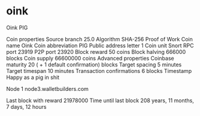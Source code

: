 # oink
Oink
PIG

Coin properties
Source branch
25.0
Algorithm
SHA-256 Proof of Work
Coin name
Oink
Coin abbreviation
PIG
Public address letter
1
Coin unit
Snort
RPC port
23919
P2P port
23920
Block reward
50 coins
Block halving
666000 blocks
Coin supply
66600000 coins
Advanced properties
Coinbase maturity
20 ( + 1 default confirmation) blocks
Target spacing
5 minutes
Target timespan
10 minutes
Transaction confirmations
6 blocks
Timestamp
Happy as a pig in shit

Node 1
node3.walletbuilders.com

Last block with reward
21978000
Time until last block
208 years, 11 months, 7 days, 12 hours
